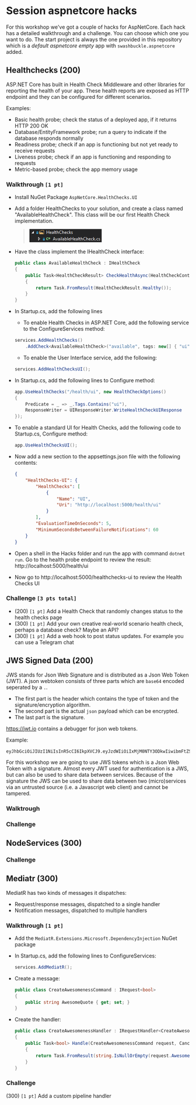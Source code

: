 # Session aspnetcore hacks

For this workshop we've got a couple of hacks for AspNetCore. Each hack has a detailed walkthrough and a challenge. You can choose which one you want to do.
The start project is always the one provided in this repository which is a *default aspnetcore empty* app with `swashbuckle.aspnetcore` added.

## Healthchecks (200)
ASP.NET Core has built in Health Check Middleware and other libraries for reporting the health of your app. These health reports are exposed as HTTP endpoint and they can be configured for different scenarios.

Examples:
- Basic health probe; check the status of a deployed app, if it returns HTTP 200 OK
- Database/EntityFramework probe; run a query to indicate if the database responds normally
- Readiness probe; check if an app is functioning but not yet ready to receive requests
- Liveness probe; check if an app is functioning and responding to requests
- Metric-based probe; check the app memory usage

### Walkthrough `[1 pt]` 
- Install NuGet Package `AspNetCore.HealthChecks.UI`

- Add a folder HealthChecks to your solution, and create a class named "AvailableHealthCheck". This class will be our first Health Check implementation.
    > ![AvailableHealthCheck](images/healthchecks_available.png)

- Have the class implement the IHealthCheck interface:
    ```csharp
    public class AvailableHealthCheck : IHealthCheck
    {
        public Task<HealthCheckResult> CheckHealthAsync(HealthCheckContext context, CancellationToken cancellationToken = default)
        {
            return Task.FromResult(HealthCheckResult.Healthy());
        }
    }
    ```

- In Startup.cs, add the following lines
    - To enable Health Checks in ASP.NET Core, add the following service to the ConfigureServices method:
    ```csharp
    services.AddHealthChecks()
        .AddCheck<AvailableHealthCheck>("available", tags: new[] { "ui" });
    ```
    - To enable the User Interface service, add the following:
    ```csharp
    services.AddHealthChecksUI();
    ```

- In Startup.cs, add the following lines to Configure method:
    ```csharp
    app.UseHealthChecks("/health/ui", new HealthCheckOptions()
    {
        Predicate = _ => _.Tags.Contains("ui"),
        ResponseWriter = UIResponseWriter.WriteHealthCheckUIResponse
    });
    ```

- To enable a standard UI for Health Checks, add the following code to Startup.cs, Configure method:
    ```csharp
    app.UseHealthChecksUI();
    ```

- Now add a new section to the appsettings.json file with the following contents:
    ```json
    {
        "HealthChecks-UI": {
            "HealthChecks": [
                {
                    "Name": "UI",
                    "Uri": "http://localhost:5000/health/ui"
                }
            ],
            "EvaluationTimeOnSeconds": 5,
            "MinimumSecondsBetweenFailureNotifications": 60
        }
    }
    ```

- Open a shell in the Hacks folder and run the app with command `dotnet run`. Go to the health probe endpoint to review the result: http://localhost:5000/health/ui

- Now go to http://localhost:5000/healthchecks-ui to review the Health Checks UI

### Challenge `[3 pts total]` 
- (200) `[1 pt]` Add a Health Check that randomly changes status to the health checks page
- (300) `[1 pt]` Add your own creative real-world scenario health check, perhaps a database check? Maybe an API?
- (300) `[1 pt]` Add a web hook to post status updates. For example you can use a Telegram chat

## JWS Signed Data (200)

JWS stands for Json Web Signature and is distributed as a Json Web Token (JWT).
A json webtoken consists of three parts which are `base64` encoded seperated by a `.`.

- The first part is the header which contains the type of token and the signature/encryption algorithm.
- The second part is the actual `json` payload which can be encrypted.
- The last part is the signature.

https://jwt.io contains a debugger for json web tokens.

Example:
```
eyJhbGciOiJIUzI1NiIsInR5cCI6IkpXVCJ9.eyJzdWIiOiIxMjM0NTY3ODkwIiwibmFtZSI6IkpvaG4gRG9lIiwiaWF0IjoxNTE2MjM5MDIyfQ.SflKxwRJSMeKKF2QT4fwpMeJf36POk6yJV_adQssw5c
```

For this workshop we are going to use JWS tokens which is a Json Web Token with a signature. Almost every JWT used for authentication is a JWS, but can also be used to share data between services. Because of the signature the JWS can be used to share data between two (micro)services via an untrusted source (i.e. a Javascript web client) and cannot be tampered.

### Walktrough


### Challenge

## NodeServices (300)

### Challenge

## Mediatr (300)

MediatR has two kinds of messages it dispatches:
- Request/response messages, dispatched to a single handler
- Notification messages, dispatched to multiple handlers

### Walkthrough `[1 pt]`

- Add the `MediatR.Extensions.Microsoft.DependencyInjection` NuGet package


- In Startup.cs, add the following lines to ConfigureServices:
    ```csharp
    services.AddMediatR();
    ```

- Create a message:
    ```csharp
    public class CreateAwesomenessCommand : IRequest<bool>
    {
        public string AwesomeQuote { get; set; }
    }
    ```

- Create the handler:
    ```csharp
    public class CreateAwesomenessHandler : IRequestHandler<CreateAwesomenessCommand, bool>
    {
        public Task<bool> Handle(CreateAwesomenessCommand request, CancellationToken cancellationToken)
        {
            return Task.FromResult(string.IsNullOrEmpty(request.AwesomeQuote));
        }
    }
    ```


### Challenge

(300) `[1 pt]` Add a custom pipeline handler
